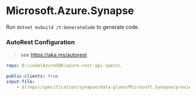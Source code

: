 # Microsoft.Azure.Synapse

Run `dotnet msbuild /t:GenerateCode` to generate code.

### AutoRest Configuration
> see https://aka.ms/autorest

```yaml
repo: D:\code\AzureSDK\azure-rest-api-specs\
```

``` yaml
public-clients: true
input-file:
    - $(repo)/specification/synapse/data-plane/Microsoft.Synapse/preview/2019-06-01-preview/managedPrivateEndpoints.json
```

